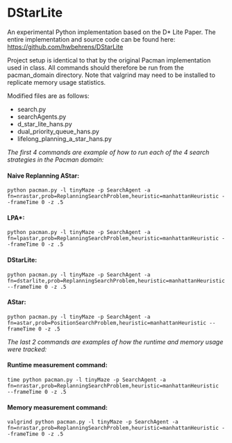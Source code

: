 # DStarLite
An experimental Python implementation based on the D* Lite Paper. The entire implementation and source code can be found here: https://github.com/hwbehrens/DStarLite

Project setup is identical to that by the original Pacman implementation used in class. All commands should therefore be run from the pacman_domain directory. Note that valgrind may need to be installed to replicate memory usage statistics.

Modified files are as follows:

* search.py
* searchAgents.py
* d\_star\_lite\_hans.py
* dual\_priority\_queue\_hans.py
* lifelong\_planning\_a\_star_hans.py


*The first 4 commands are example of how to run each of the 4 search strategies in the Pacman domain:*

#### Naive Replanning AStar:
`python pacman.py -l tinyMaze -p SearchAgent -a fn=nrastar,prob=ReplanningSearchProblem,heuristic=manhattanHeuristic --frameTime 0 -z .5`

#### LPA*:
`python pacman.py -l tinyMaze -p SearchAgent -a fn=lpastar,prob=ReplanningSearchProblem,heuristic=manhattanHeuristic --frameTime 0 -z .5`

#### DStarLite:
`python pacman.py -l tinyMaze -p SearchAgent -a fn=dstarlite,prob=ReplanningSearchProblem,heuristic=manhattanHeuristic --frameTime 0 -z .5`

#### AStar:
`python pacman.py -l tinyMaze -p SearchAgent -a fn=astar,prob=PositionSearchProblem,heuristic=manhattanHeuristic --frameTime 0 -z .5`

*The last 2 commands are examples of how the runtime and memory usage were tracked:*

#### Runtime measurement command:
`time python pacman.py -l tinyMaze -p SearchAgent -a fn=nrastar,prob=ReplanningSearchProblem,heuristic=manhattanHeuristic  --frameTime 0 -z .5`

#### Memory measurement command:
`valgrind python pacman.py -l tinyMaze -p SearchAgent -a fn=nrastar,prob=ReplanningSearchProblem,heuristic=manhattanHeuristic --frameTime 0 -z .5`
